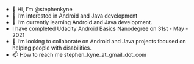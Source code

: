 - 👋 Hi, I’m @stephenkyne
- 👀 I’m interested in Android and Java development
- 🌱 I’m currently learning Android and Java development.
- I have completed Udacity Android Basics Nanodegree on 31st - May - 2021
- 💞️ I’m looking to collaborate on Android and Java projects focused on helping people with disabilities. 
- 📫 How to reach me stephen_kyne_at_gmail_dot_com

<!---
stephenkyne/stephenkyne is a ✨ special ✨ repository because its `README.md` (this file) appears on your GitHub profile.
You can click the Preview link to take a look at your changes.
--->
